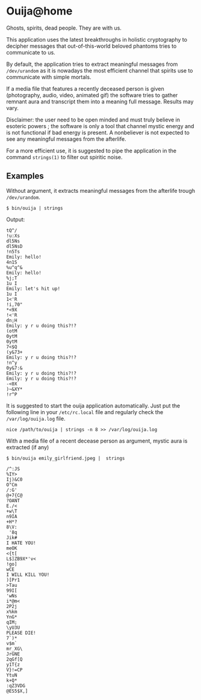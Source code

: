 # Ouija@home

Ghosts, spirits, dead people. They are with us.

This application uses the latest breakthroughs in holistic cryptography to decipher messages that out-of-this-world beloved phantoms tries to communicate to us.

By default, the application tries to extract meaningful messages from `/dev/urandom` as it is nowadays the most efficient channel that spirits use to communicate with simple mortals.

If a media file that features a recently deceased person is given (photography, audio, video, animated gif) the software tries to gather remnant aura and transcript them into a meaning full message. Results may vary.

Disclaimer: the user need to be open minded and must truly believe in esoteric powers ; the software is only a tool that channel mystic energy and is not functional if bad energy is present. A nonbeliever is not expected to see any meaningful messages from the afterlife.

For a more efficient use, it is suggested to pipe the application in the command `strings(1)` to filter out spiritic noise.

## Examples

Without argument, it extracts meaningful messages from the afterlife trough `/dev/urandom`.

    $ bin/ouija | strings

Output:

~~~
tQ^/
!u:Xs
dl5Ns
dl5NsD
!n5Ts
Emily: hello!
4n1S
%u^q^&
Emily: hello!
%j;T
1u I
Emily: let's hit up!
1u I
1<'R
!i,70"
*<9X
!<'R
dn;H
Emily: y r u doing this?!?
(otM
0ytM
0ytM
7<$Q
(y&73+
Emily: y r u doing this?!?
!n^y
0y&7:&
Emily: y r u doing this?!?
Emily: y r u doing this?!?
-<0X
)~&XY*
!r^P
~~~

It is suggested to start the ouija application automatically. Just put the following line in your `/etc/rc.local` file and regularly check the `/var/log/ouija.log` file.

~~~
nice /path/to/ouija | strings -n 8 >> /var/log/ouija.log
~~~

With a media file of a recent decease person as argument, mystic aura is extracted (if any)

    $ bin/ouija emily_girlfriend.jpeg |  strings

~~~
/^:JS
%IY>
Ij)&C0
O"Cm
/:G'
@+7{C@
?OANT
E./<
+w\T
n9IA
+H*?
8\V:
 '8q
Jik#
I HATE YOU!
meOK
<{t[
L$]ZB9X*'v<
!go]
wCE 
I WILL KILL YOU!
)[Pr1
>Tau
99I[
'wNs
i*@m<
2P2j
x%km
YnG*
qIM;
\yU3U
PLEASE DIE!
7`)*
v$m`
mr_XG\
JrGNE
2qGf[Q
y1T{z
V}!=CP
YtuN
k+Q*
:qZ3VDG
@ES5$X,]
~~~
